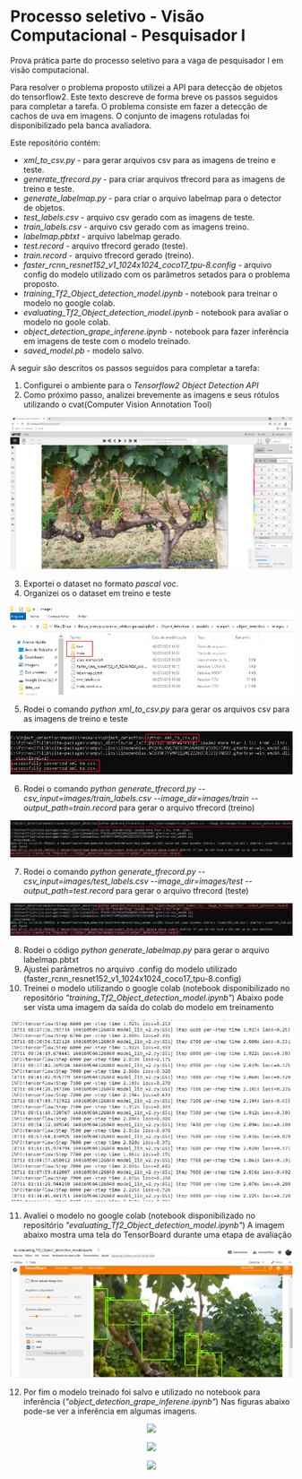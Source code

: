 # Processo seletivo - Visão Computacional - Pesquisador I
Prova prática parte do processo seletivo para a vaga de pesquisador I em visão computacional.

Para resolver o problema proposto utilizei a API para detecção de objetos do tensorflow2. Este texto descreve de forma breve os passos seguidos para completar a tarefa.
O problema consiste em fazer a detecção de cachos de uva em imagens. O conjunto de imagens rotuladas foi disponibilizado pela banca avaliadora.

Este repositório contém:
- *xml_to_csv.py* - para gerar arquivos csv para as imagens de treino e teste.
- *generate_tfrecord.py* - para criar arquivos tfrecord para as imagens de treino e teste.
- *generate_labelmap.py* - para criar o arquivo labelmap para o detector de objetos.
- *test_labels.csv* - arquivo csv gerado com as imagens de teste.
- *train_labels.csv* - arquivo csv gerado com as imagens treino.
- *labelmap.pbtxt* - arquivo labelmap gerado.
- *test.record* - arquivo tfrecord gerado (teste).
- *train.record* - arquivo tfrecord gerado (treino).
- *faster_rcnn_resnet152_v1_1024x1024_coco17_tpu-8.config* - arquivo config do modelo utilizado com os parâmetros setados para o problema proposto.
- *training_Tf2_Object_detection_model.ipynb* - notebook para treinar o modelo no google colab.
- *evaluating_Tf2_Object_detection_model.ipynb* - notebook para avaliar o modelo no goole colab.
- *object_detection_grape_inferene.ipynb* - notebook para fazer inferência em imagens de teste com o modelo treinado.
- *saved_model.pb* - modelo salvo.

A seguir são descritos os passos seguidos para completar a tarefa:
1. Configurei o ambiente para o *Tensorflow2 Object Detection API*
2. Como próximo passo, analizei brevemente as imagens e seus rótulos utilizando o cvat(Computer Vision Annotation Tool)

<p align="center">
  <img src="doc/cvat.png">
</p>

3. Exportei o dataset no formato *pascal voc*.
4. Organizei os o dataset em treino e teste

<p align="center">
  <img src="doc/dataset.png">
</p>

5. Rodei o comando *python xml_to_csv.py* para gerar os arquivos csv para as imagens de treino e teste

<p align="center">
  <img src="doc/csv.png">
</p>

6. Rodei o comando *python generate_tfrecord.py --csv_input=images/train_labels.csv --image_dir=images/train --output_path=train.record* para gerar o arquivo tfrecord (treino)

<p align="center">
  <img src="doc/train_record.png">
</p>

7. Rodei o comando *python generate_tfrecord.py --csv_input=images/test_labels.csv --image_dir=images/test --output_path=test.record* para gerar o arquivo tfrecord (teste)

<p align="center">
  <img src="doc/test_record.png">
</p>

8. Rodei o código *python generate_labelmap.py* para gerar o arquivo labelmap.pbtxt
9. Ajustei parâmetros no arquivo .config do modelo utilizado (faster_rcnn_resnet152_v1_1024x1024_coco17_tpu-8.config) 
10. Treinei o modelo utilizando o google colab (notebook disponibilizado no repositório *"training_Tf2_Object_detection_model.ipynb"*)
Abaixo pode ser vista uma imagem da saída do colab do modelo em treinamento

<p align="center">
  <img src="doc/treinamento.png">
</p>

11. Avaliei o modelo no google colab (notebook disponibilizado no repositório *"evaluating_Tf2_Object_detection_model.ipynb"*)
A imagem abaixo mostra uma tela do TensorBoard durante uma etapa de avaliação 

<p align="center">
  <img src="doc/Avaliação.png">
</p>

12. Por fim o modelo treinado foi salvo e utilizado no notebook para inferência (*"object_detection_grape_inferene.ipynb"*)
Nas figuras abaixo pode-se ver a inferência em algumas imagens.

<p align="center">
  <img src="doc/inf1.png">
</p>

<p align="center">
  <img src="doc/inf2.png">
</p>

<p align="center">
  <img src="doc/inf3.png">
</p>
